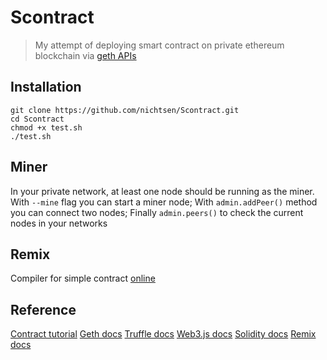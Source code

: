# Scontract
> My attempt of deploying smart contract on private ethereum blockchain via [geth APIs](https://github.com/ethereum/go-ethereum/wiki/JavaScript-Console)
## Installation
```
git clone https://github.com/nichtsen/Scontract.git
cd Scontract
chmod +x test.sh
./test.sh
```

## Miner
In your private network, at least one node should be running as the miner.
With `--mine` flag you can start a miner node;
With `admin.addPeer()` method you can connect two nodes;
Finally `admin.peers()` to check the current nodes in your networks 

## Remix
Compiler for simple contract 
[online](https://remix.ethereum.org/)

## Reference
[Contract tutorial](https://github.com/ethereum/go-ethereum/wiki/Contract-Tutorial)
[Geth docs](https://geth.ethereum.org/docs/)
[Truffle docs](https://www.trufflesuite.com/docs/truffle/overview)
[Web3.js docs](https://web3js.readthedocs.io/en/v1.2.2/)
[Solidity docs](https://solidity.readthedocs.io/en/latest/)
[Remix docs](https://remix-ide.readthedocs.io/en/latest/)
